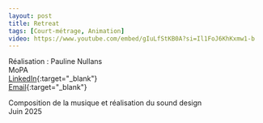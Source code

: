 ```yaml
---
layout: post
title: Retreat
tags: [Court-métrage, Animation]
video: https://www.youtube.com/embed/gIuLfStKB0A?si=Il1FoJ6KhKxmw1-b
---
```


Réalisation : Pauline Nullans  
MoPA  
[LinkedIn](https://www.linkedin.com/in/paulinenullans/){:target="_blank"}  
[Email](mailto:nullanspaulinepro@gmail.com){:target="_blank"}  

Composition de la musique et réalisation du sound design  
Juin 2025
